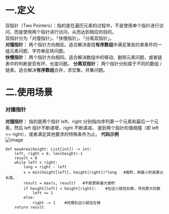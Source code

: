 # 一.定义
双指针（Two Pointers）：指的是在遍历元素的过程中，不是使用单个指针进行访问，而是使用两个指针进行访问，从而达到相应的目的。  
双指针分为「对撞指针」、「快慢指针」、「分离双指针」。  
**对撞指针：** 两个指针方向相反。适合解决查找**有序数组**中满足某些约束条件的一组元素问题、字符串反转问题。  
**快慢指针：** 两个指针方向相同。适合解决数组中的移动、删除元素问题，或者链表中的判断是否有环、长度问题。
**分离双指针：** 两个指针分别属于不同的数组 / 链表。适合解决**有序数组**合并，求交集、并集问题。

# 二.使用场景
### 对撞指针
**对撞指针：** 指的是两个指针 left、right 分别指向序列第一个元素和最后一个元素，然后 left 指针不断递增，right 不断递减，
直到两个指针的值相撞（即 left == right），或者满足其他要求的特殊条件为止。
**代码示例**  
![image](https://user-images.githubusercontent.com/96570699/176867664-c0f154ef-8a80-4f7e-b5a4-50b358df3250.png)  
```
def maxArea(height: List[int]) -> int:
    left, right = 0, len(height)-1
    result = 0
    while left < right:
        long = right - left
        s = min(height[left], height[right])*long   #面积，用最小的高乘以长度。
        result = max(s, result)   #不断更新最大面积
        if height[left] < height[right]:    #左边小就往右移，寻找更大的数
            left += 1
        else:
            right -= 1    #同理右边小就往左移
    return result
```
